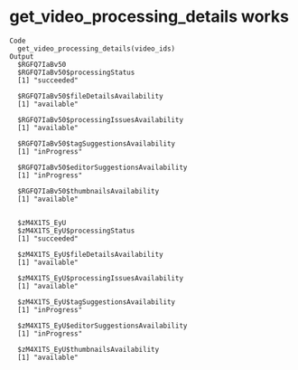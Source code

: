 # get_video_processing_details works

    Code
      get_video_processing_details(video_ids)
    Output
      $RGFQ7IaBv50
      $RGFQ7IaBv50$processingStatus
      [1] "succeeded"
      
      $RGFQ7IaBv50$fileDetailsAvailability
      [1] "available"
      
      $RGFQ7IaBv50$processingIssuesAvailability
      [1] "available"
      
      $RGFQ7IaBv50$tagSuggestionsAvailability
      [1] "inProgress"
      
      $RGFQ7IaBv50$editorSuggestionsAvailability
      [1] "inProgress"
      
      $RGFQ7IaBv50$thumbnailsAvailability
      [1] "available"
      
      
      $zM4X1TS_EyU
      $zM4X1TS_EyU$processingStatus
      [1] "succeeded"
      
      $zM4X1TS_EyU$fileDetailsAvailability
      [1] "available"
      
      $zM4X1TS_EyU$processingIssuesAvailability
      [1] "available"
      
      $zM4X1TS_EyU$tagSuggestionsAvailability
      [1] "inProgress"
      
      $zM4X1TS_EyU$editorSuggestionsAvailability
      [1] "inProgress"
      
      $zM4X1TS_EyU$thumbnailsAvailability
      [1] "available"
      
      

